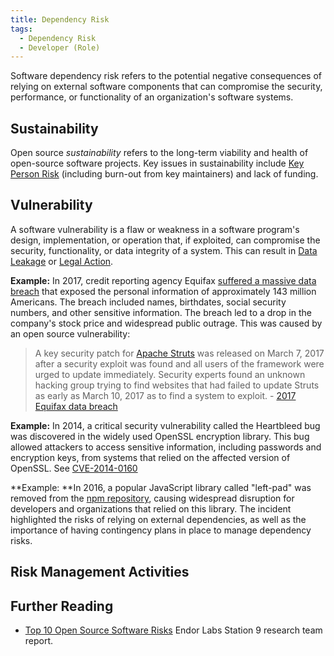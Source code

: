 ```yaml
---
title: Dependency Risk
tags:
  - Dependency Risk
  - Developer (Role)
---
```


<BoxOut title="Software Dependency Risk" image="/img/bok/risks/dependency-risk.png">

Software dependency risk refers to the potential negative consequences of relying on external software components that can compromise the security, performance, or functionality of an organization's software systems.

## Sustainability

Open source _sustainability_ refers to the long-term viability and health of open-source software projects.  Key issues in sustainability include [Key Person Risk](Staff-Risk) (including burn-out from key maintainers) and lack of funding.

## Vulnerability

A software vulnerability is a flaw or weakness in a software program's design, implementation, or operation that, if exploited, can compromise the security, functionality, or data integrity of a system.  This can result in [Data Leakage](Data-Leakage-Risk) or [Legal Action](Legal-Risk).

</BoxOut>

**Example:** In 2017, credit reporting agency Equifax [suffered a massive data breach](https://en.wikipedia.org/wiki/2017_Equifax_data_breach) that exposed the personal information of approximately 143 million Americans. The breach included names, birthdates, social security numbers, and other sensitive information. The breach led to a drop in the company's stock price and widespread public outrage.  This was caused by an open source vulnerability:

> A key security patch for [Apache Struts](https://en.wikipedia.org/wiki/2017_Equifax_data_breach) was released on March 7, 2017 after a security exploit was found and all users of the framework were urged to update immediately.  Security experts found an unknown hacking group trying to find websites that had failed to update Struts as early as March 10, 2017 as to find a system to exploit. - [2017 Equifax data breach](https://en.wikipedia.org/wiki/2017_Equifax_data_breach)

**Example:** In 2014, a critical security vulnerability called the Heartbleed bug was discovered in the widely used OpenSSL encryption library. This bug allowed attackers to access sensitive information, including passwords and encryption keys, from systems that relied on the affected version of OpenSSL.  See [CVE-2014-0160](https://www.cve.org/CVERecord?id=CVE-2014-0160)

**Example: **In 2016, a popular JavaScript library called "left-pad" was removed from the [npm repository](https://en.wikipedia.org/wiki/Npm_(software)), causing widespread disruption for developers and organizations that relied on this library. The incident highlighted the risks of relying on external dependencies, as well as the importance of having contingency plans in place to manage dependency risks.

## Risk Management Activities

<BokTagList tag="Dependency Risk" filter="Activities" />

## Further Reading

- [Top 10 Open Source Software Risks](https://www.endorlabs.com/blog/introducing-the-top-10-open-source-software-oss-risks) Endor Labs Station 9 research team report.